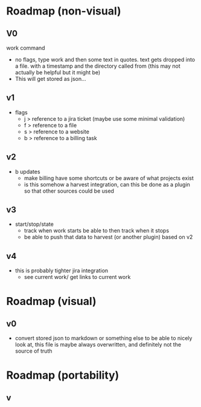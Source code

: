 # Roadmap (non-visual)

## V0
work command
- no flags, type work and then some text in quotes. text gets dropped into a file. with a timestamp and the directory called from (this may not actually be helpful but it might be)
- This will get stored as json...

## v1
- flags
    - j > reference to a jira ticket (maybe use some minimal validation)
    - f > reference to a file
    - s > reference to a website
    - b > reference to a billing task

## v2 
- b updates
    - make billing have some shortcuts or be aware of what projects exist
    - is this somehow a harvest integration, can this be done as a plugin so that other sources could be used
    
## v3
- start/stop/state
    - track when work starts be able to then track when it stops
    - be able to push that data to harvest (or another plugin) based on v2
    
## v4
- this is probably tighter jira integration 
  - see current work/ get links to current work
    
# Roadmap (visual)
## v0
- convert stored json to markdown or something else to be able to nicely look at, this file is maybe always overwritten, and definitely not the source of truth

# Roadmap (portability)
## v